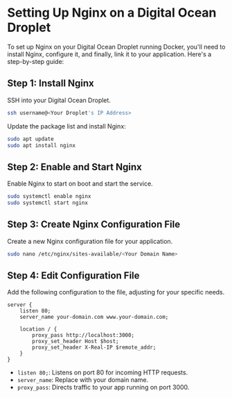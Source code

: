# Setting Up Nginx on a Digital Ocean Droplet

To set up Nginx on your Digital Ocean Droplet running Docker, you'll need to install Nginx, configure it, and finally, link it to your application. Here's a step-by-step guide:

## Step 1: Install Nginx

SSH into your Digital Ocean Droplet.

```bash
ssh username@<Your Droplet's IP Address>
```

Update the package list and install Nginx:

```bash
sudo apt update
sudo apt install nginx
```

## Step 2: Enable and Start Nginx

Enable Nginx to start on boot and start the service.

```bash
sudo systemctl enable nginx
sudo systemctl start nginx
```

## Step 3: Create Nginx Configuration File

Create a new Nginx configuration file for your application.

```bash
sudo nano /etc/nginx/sites-available/<Your Domain Name>
```

## Step 4: Edit Configuration File

Add the following configuration to the file, adjusting for your specific needs.

```nginx
server {
    listen 80;
    server_name your-domain.com www.your-domain.com;

    location / {
        proxy_pass http://localhost:3000;
        proxy_set_header Host $host;
        proxy_set_header X-Real-IP $remote_addr;
    }
}
```

- `listen 80;`: Listens on port 80 for incoming HTTP requests.
- `server_name`: Replace with your domain name.
- `proxy_pass`: Directs traffic to your app running on port 3000.

